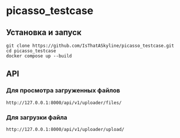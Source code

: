 # picasso_testcase

## Установка и запуск
~~~
git clone https://github.com/IsThatASkyline/picasso_testcase.git
cd picasso_testcase
docker compose up --build
~~~

## API

### Для просмотра загруженных файлов
~~~
http://127.0.0.1:8000/api/v1/uploader/files/
~~~

### Для загрузки файла
~~~
http://127.0.0.1:8000/api/v1/uploader/upload/
~~~
